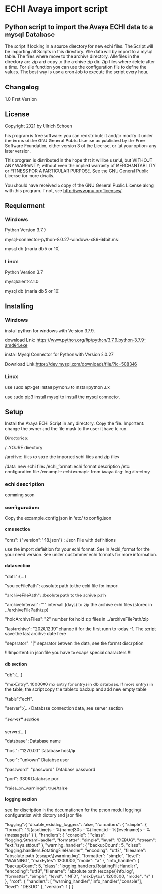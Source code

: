 # ECHI Avaya import script
## Python script to import the Avaya ECHI data to a mysql Database
The script if locking in a source directory for new echi files. The Script will be importing all Scripts in this directory. Alle data will by import to a mysql table. The files where move to the archive directory. Alle files in the directory are zip and copy to the archive zip dir. Zip files where delete after a time. For alle function you can use the configuration file to define the values.
The best way is use a cron Job to execute the script every hour.
## Changelog
1.0 First Version

## License
Copyright 2021 by Ullrich Schoen

his program is free software: you can redistribute it and/or modify
it under the terms of the GNU General Public License as published by
the Free Software Foundation, either version 3 of the License, or
(at your option) any later version.

This program is distributed in the hope that it will be useful,
but WITHOUT ANY WARRANTY; without even the implied warranty of
MERCHANTABILITY or FITNESS FOR A PARTICULAR PURPOSE.  See the
GNU General Public License for more details.

You should have received a copy of the GNU General Public License
along with this program.  If not, see <http://www.gnu.org/licenses/>.

## Requierment
### Windows
Python Version 3.7.9

mysql-connector-python-8.0.27-windows-x86-64bit.msi 

mysql db (maria db 5 or 10)

### Linux
Python Version 3.7

mysqlclient-2.1.0 

mysql db (maria db 5 or 10)

## Installing 
### Windows
install python for windows with Version 3.7.9. 

download Link: <https://www.python.org/ftp/python/3.7.9/python-3.7.9-amd64.exe>

install Mysql Connector for Python with Version 8.0.27

Download Link:<https://dev.mysql.com/downloads/file/?id=508346>

### Linux
use sudo apt-get install python3 to install python 3.x

use sudo pip3 install mysql to install the mysql connector.

## Setup
Install the Avaya ECHi Script in any directory. Copy the file. Importent: change
the owner and the file mask to the user it have to run.

Directories:

/..YOURE directory

/archive:	files to store the imported schi files and zip files

/data:	new echi files
/echi_format:	echi format description
/etc:	configuration file
/excample:	echi exmaple from Avaya
/log:	log directory

### echi description
comming soon

### configuration:
Copy the excample_config.json in /etc/ to config.json

#### cms section
"cms":
	{"version":"r18.json"} : Json File with definitions

use the import definition for your echi format. See in /echi_format for the your need version. See 
under custommer echi formats for more information.

#### data section
"data":{...}
	
"sourceFilePath": absolute path to the echi file for import

"archiveFilePath": absolute path to the achive path

"archiveInterval": "1" intervall (days) to zip the archive echi files (stored in ../archiveFilePath/zip)

"holdArchiveFiles": "2" number for hold zip files in ../archiveFilePath/zip

"lastarchive": "2020,12,19" change it for the first runn to today -1. The script save the last arcihve date here

"separator": "|" separator betwen the data, see the format discription 
    
!!!Importent: in json file you have to ecape special characters !!!

#### db	section
"db":{...}

"maxEntry": 1000000 mx entry for entrys in db database. If more entrys in the table, the script copy the table to backup and add new empty table.

"table":"echi",

"server":{...} Database connection data, see server section

##### "server" section
server:{...}

"database": Database name

"host": "127.0.0.1" Database host/ip

"user": "unkown" Dtatabse user
 
"password": "password" Database password
 
 "port": 3306 Database port
 
 "raise_on_warnings": true/false 
           

#### logging section
see for discription in the documationen for the pthon modul logging/ configuration with dictory and json file


"logging":{
        "disable_existing_loggers": false,
        "formatters": {
            "simple": {
                "format": "%(asctime)s - %(name)30s - %(lineno)d - %(levelname)s - %(message)s"
            }
        },
        "handlers": {
            "console": {
                "class": "logging.StreamHandler",
                "formatter": "simple",
                "level": "DEBUG",
                "stream": "ext://sys.stdout"
            },
            "warning_handler": {
                "backupCount": 5,
                "class": "logging.handlers.RotatingFileHandler",
                "encoding": "utf8",
                "filename": "absolute path (escape\\)warning.log",
                "formatter": "simple",
                "level": "WARNING",
                "maxBytes": 1200000,
                "mode": "a"
            },
            "info_handler": {
                "backupCount": 5,
                "class": "logging.handlers.RotatingFileHandler",
                "encoding": "utf8",
                "filename": "absolute path (escape\\)info.log",
                "formatter": "simple",
                "level": "INFO",
                "maxBytes": 1200000,
                "mode": "a"
            }
        },
        "root": {
            "handlers": [
                "warning_handler","info_handler","console"],
            "level": "DEBUG"
        },
        "version": 1
    }
}
	
